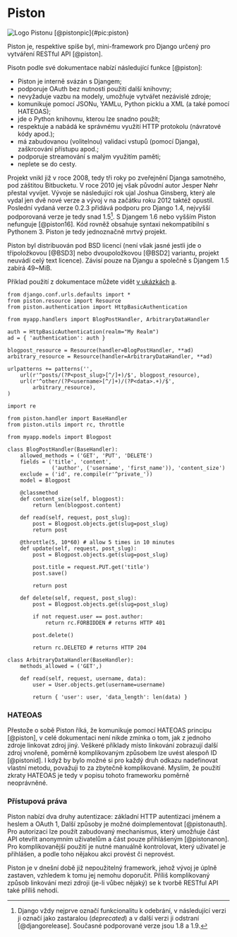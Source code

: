 Piston
======

![Logo Pistonu [@pistonpic]{#pic:piston}](images/piston)

Piston je, respektive spíše byl, mini-framework pro Django určený pro vytváření RESTful API [@piston].

Pisotn podle své dokumentace nabízí následující funkce [@piston]:

 * Piston je interně svázán s Djangem;
 * podporuje OAuth bez nutnosti použití další knihovny;
 * nevyžaduje vazbu na modely, umožňuje vytvářet nezávislé zdroje;
 * komunikuje pomocí JSONu, YAMLu, Python picklu a XML (a také pomocí HATEOAS);
 * jde o Python knihovnu, kterou lze snadno použít;
 * respektuje a nabádá ke správnému využití HTTP protokolu (návratové kódy apod.);
 * má zabudovanou (volitelnou) validaci vstupů (pomocí Djanga), zaškrcování přístupu apod.;
 * podporuje streamování s malým využitím paměti;
 * neplete se do cesty.

Projekt vnikl již v roce 2008, tedy tři roky po zveřejnění Djanga samotného, pod záštitou Bitbucketu.
V roce 2010 jej však původní autor Jesper Nøhr přestal vyvíjet.
Vývoje se následující rok ujal Joshua Ginsberg,
který ale vydal jen dvě nové verze a vývoj v na začátku roku 2012 taktéž opustil.
Poslední vydaná verze 0.2.3 přidává podporu pro Django 1.4, nejvyšší podporovaná verze je tedy snad 1.5[^verze].
S Djangem 1.6 nebo vyšším Piston nefunguje [@piston16].
Kód rovněž obsahuje syntaxi nekompatibilní s Pythonem 3.
Piston je tedy jednoznačně mrtvý projekt.

Piston byl distribuován pod BSD licencí (není však jasné jestli jde o třípoložkovou [@BSD3] nebo dvoupoložkovou [@BSD2] variantu, projekt neuvádí celý text licence). Závisí pouze na Djangu a společně s Djangem 1.5 zabírá 49~MiB.

[^verze]: Django vždy nejprve označí funkcionalitu k odebrání, v následující verzi ji označí jako zastaralou (*deprecated*) a v další verzi ji odstraní [@djangorelease]. Současné podporované verze jsou 1.8 a 1.9.

Příklad použití z dokumentace můžete vidět [v ukázkách](#code:piston1) [a](#code:piston2).

```{caption="{#code:piston1}Příklad použití z dokumentace Pistonu (urls.py) \autocite{piston}" .python}
from django.conf.urls.defaults import *
from piston.resource import Resource
from piston.authentication import HttpBasicAuthentication

from myapp.handlers import BlogPostHandler, ArbitraryDataHandler

auth = HttpBasicAuthentication(realm="My Realm")
ad = { 'authentication': auth }

blogpost_resource = Resource(handler=BlogPostHandler, **ad)
arbitrary_resource = Resource(handler=ArbitraryDataHandler, **ad)

urlpatterns += patterns('',
    url(r'^posts/(?P<post_slug>[^/]+)/$', blogpost_resource), 
    url(r'^other/(?P<username>[^/]+)/(?P<data>.+)/$',
        arbitrary_resource), 
)
```

```{caption="{#code:piston2}Příklad použití z dokumentace Pistonu (handlers.py) \autocite{piston}" .python}
import re

from piston.handler import BaseHandler
from piston.utils import rc, throttle

from myapp.models import Blogpost

class BlogPostHandler(BaseHandler):
    allowed_methods = ('GET', 'PUT', 'DELETE')
    fields = ('title', 'content',
              ('author', ('username', 'first_name')), 'content_size')
    exclude = ('id', re.compile(r'^private_'))
    model = Blogpost

    @classmethod
    def content_size(self, blogpost):
        return len(blogpost.content)

    def read(self, request, post_slug):
        post = Blogpost.objects.get(slug=post_slug)
        return post

    @throttle(5, 10*60) # allow 5 times in 10 minutes
    def update(self, request, post_slug):
        post = Blogpost.objects.get(slug=post_slug)

        post.title = request.PUT.get('title')
        post.save()

        return post

    def delete(self, request, post_slug):
        post = Blogpost.objects.get(slug=post_slug)

        if not request.user == post.author:
            return rc.FORBIDDEN # returns HTTP 401

        post.delete()

        return rc.DELETED # returns HTTP 204

class ArbitraryDataHandler(BaseHandler):
    methods_allowed = ('GET',)

    def read(self, request, username, data):
        user = User.objects.get(username=username)

        return { 'user': user, 'data_length': len(data) }
```

### HATEOAS

Přestože o sobě Piston říká, že komunikuje pomocí HATEOAS principu [@piston],
v celé dokumentaci není nikde zmínka o tom, jak z jednoho zdroje linkovat zdroj jiný.
Veškeré příklady místo linkování zobrazují další zdroj vnořeně, poměrně komplikovaným způsobem lze uvést alespoň ID [@pistonid].
I když by bylo možné si pro každý druh odkazu nadefinovat vlastní metodu, považuji to za zbytečně komplikované.
Myslím, že použití zkraty HATEOAS je tedy v popisu tohoto frameworku poměrně neoprávněné.

### Přístupová práva

Piston nabízí dva druhy autentizace: základní HTTP autentizaci jménem a heslem a OAuth 1, Další způsoby je možné doimplementovat [@pistonauth].
Pro autorizaci lze použít zabudovaný mechanismus, který umožňuje část API otevřít anonymním uživatelům a část pouze přihlášeným [@pistonanon].
Pro komplikovanější použití je nutné manuálně kontrolovat, který uživatel je přihlášen, a podle toho nějakou akci provést či neprovést.

Piston je v dnešní době již nepoužitelný framework, jehož vývoj je úplně zastaven, vzhledem k tomu jej nemohu doporučit.
Příliš komplikovaný způsob linkování mezi zdroji (je-li vůbec nějaký) se k tvorbě RESTful API také příliš nehodí.
